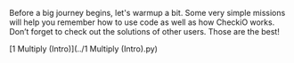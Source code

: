 Before a big journey begins, let's warmup a bit. Some very simple missions will help you remember how to use code as well as how CheckiO works. Don’t forget to check out the solutions of other users. Those are the best!

[1 Multiply (Intro)](../1 Multiply (Intro).py)
